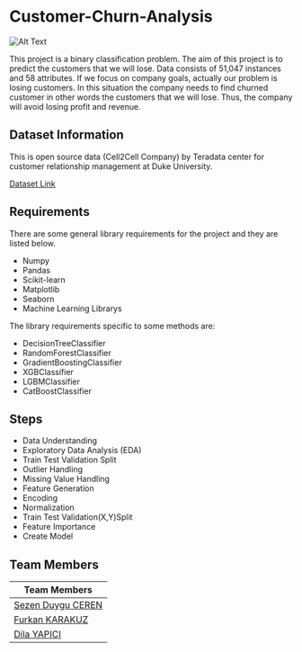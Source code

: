 # Customer-Churn-Analysis


![Alt Text](https://specials-images.forbesimg.com/imageserve/5f1fd679c4049d7bec674c92/960x0.gif?fit=scale)

This project is a binary classification problem. The aim of this project is to predict the customers that we will lose. Data consists of 51,047 instances and 58 attributes. If we focus on company goals, actually our problem is losing customers. In this situation the company needs to find churned customer in other words the customers that we will lose. Thus, the company will avoid losing profit and revenue.


## Dataset Information

This is open source data (Cell2Cell Company) by Teradata center for customer relationship management at Duke University.

[Dataset Link](https://www.kaggle.com/jpacse/datasets-for-churn-telecom)

## Requirements

There are some general library requirements for the project and they are listed below.
 *    Numpy
 *    Pandas
 *    Scikit-learn
 *    Matplotlib
 *    Seaborn
 *    Machine Learning Librarys

The library requirements specific to some methods are:
 *    DecisionTreeClassifier
 *    RandomForestClassifier
 *    GradientBoostingClassifier
 *    XGBClassifier
 *    LGBMClassifier
 *    CatBoostClassifier

## Steps
 *    Data Understanding
 *    Exploratory Data Analysis (EDA)
 *    Train Test Validation Split
 *    Outlier Handling
 *    Missing Value Handling
 *    Feature Generation
 *    Encoding
 *    Normalization
 *    Train Test Validation(X,Y)Split
 *    Feature Importance
 *    Create Model


## Team Members 

|Team Members|
|---------|
|[Sezen Duygu CEREN](https://github.com/duyguceren)
|[Furkan KARAKUZ](https://github.com/furkankarakuz)
|[Dila YAPICI](https://github.com/dilayapici)

